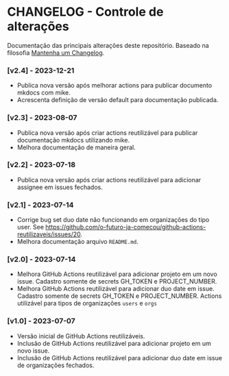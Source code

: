 # CHANGELOG - Controle de alterações

Documentação das principais alterações deste repositório.
Baseado na filosofia [Mantenha um Changelog](https://keepachangelog.com/pt-BR/1.0.0/).

### [v2.4] - 2023-12-21

- Publica nova versão após melhorar actions para publicar documento mkdocs com mike.
- Acrescenta definição de versão default para documentação publicada.

### [v2.3] - 2023-08-07

- Publica nova versão após criar actions reutilizável para publicar documentação mkdocs utilizando mike.
- Melhora documentação de maneira geral.

### [v2.2] - 2023-07-18

- Publica nova versão após criar actions reutilizável para adicionar assignee em issues fechados.

### [v2.1] - 2023-07-14

- Corrige bug set duo date não funcionando em organizações do tipo user. See https://github.com/o-futuro-ja-comecou/github-actions-reutilizaveis/issues/20.
- Melhora documentação arquivo `README.md`.

### [v2.0] - 2023-07-14

- Melhora GitHub Actions reutilizável para adicionar projeto em um novo issue. Cadastro somente de secrets GH_TOKEN e PROJECT_NUMBER.
- Melhora GitHub Actions reutilizável para adicionar duo date em issue. Cadastro somente de secrets GH_TOKEN e PROJECT_NUMBER. Actions utilizável para tipos de organizações `users` e `orgs`

### [v1.0] - 2023-07-07

- Versão inicial de GitHub Actions reutilizáveis.
- Inclusão de GitHub Actions reutilizável para adicionar projeto em um novo issue.
- Inclusão de GitHub Actions reutilizável para adicionar duo date em issue de organizações fechados.
